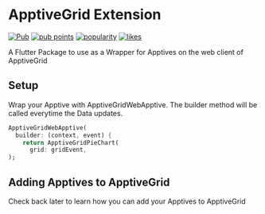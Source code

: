 # ApptiveGrid Extension

[![Pub](https://img.shields.io/pub/v/apptive_grid_web_apptive.svg)](https://pub.dartlang.org/packages/apptive_grid_web_apptive)  [![pub points](https://img.shields.io/pub/points/apptive_grid_web_apptive?logo=dart)](https://pub.dev/packages/apptive_grid_web_apptive/score)  [![popularity](https://img.shields.io/pub/popularity/apptive_grid_web_apptive?logo=dart)](https://pub.dev/packages/apptive_grid_web_apptive/score)  [![likes](https://img.shields.io/pub/likes/apptive_grid_web_apptive?logo=dart)](https://pub.dev/packages/apptive_grid_web_apptive/score)

A Flutter Package to use as a Wrapper for Apptives on the web client of ApptiveGrid

## Setup

Wrap your Apptive with ApptiveGridWebApptive. The builder method will be called everytime the Data updates.

```dart
ApptiveGridWebApptive(
  builder: (context, event) {
    return ApptiveGridPieChart(
      grid: gridEvent,
);
```

## Adding Apptives to ApptiveGrid

Check back later to learn how you can add your Apptives to ApptiveGrid
